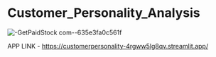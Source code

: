 # Customer_Personality_Analysis


![-GetPaidStock com--635e3fa0c561f](https://github.com/ZakeerS/CUSTOMER_personality/assets/135118498/e1ec9d49-ebdd-487f-b806-ee2e794a525e)




APP LINK - https://customerpersonality-4rgww5lg8qv.streamlit.app/
